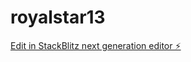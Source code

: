 # royalstar13

[Edit in StackBlitz next generation editor ⚡️](https://stackblitz.com/~/github.com/RoyalStar13/royalstar13)